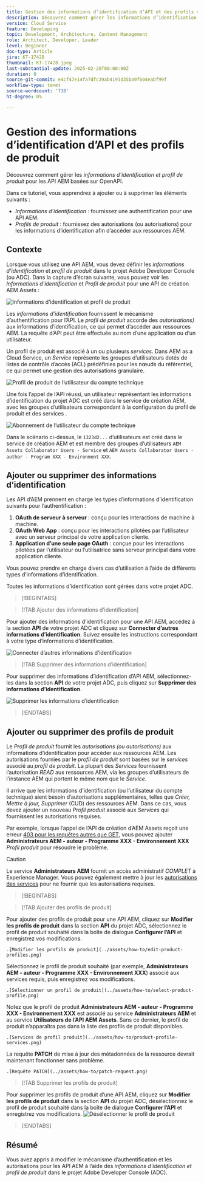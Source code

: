 ```yaml
---
title: Gestion des informations d’identification d’API et des profils de produit
description: Découvrez comment gérer les informations d’identification et les profils de produit pour les API AEM.
version: Cloud Service
feature: Developing
topic: Development, Architecture, Content Management
role: Architect, Developer, Leader
level: Beginner
doc-type: Article
jira: KT-17428
thumbnail: KT-17428.jpeg
last-substantial-update: 2025-02-28T00:00:00Z
duration: 0
source-git-commit: e4cf47e14fa7dfc39ab4193d35ba9f604eabf99f
workflow-type: tm+mt
source-wordcount: '738'
ht-degree: 0%

---
```



# Gestion des informations d’identification d’API et des profils de produit

Découvrez comment gérer les _informations d’identification et profil de produit_ pour les API AEM basées sur OpenAPI.

Dans ce tutoriel, vous apprendrez à ajouter ou à supprimer les éléments suivants :

- _Informations d’identification_ : fournissez une authentification pour une API AEM.
- _Profils de produit_ : fournissez des autorisations (ou autorisations) pour les informations d’identification afin d’accéder aux ressources AEM.

## Contexte

Lorsque vous utilisez une API AEM, vous devez définir les _informations d’identification_ et _profil de produit_ dans le projet Adobe Developer Console (ou ADC). Dans la capture d’écran suivante, vous pouvez voir les _Informations d’identification_ et _Profil de produit_ pour une API de création AEM Assets :

![ Informations d’identification et profil de produit ](../assets/how-to/API-Credentials-Product-Profile.png)

Les _informations d’identification_ fournissent le mécanisme d’authentification pour l’API. Le _profil de produit_ accorde des _autorisations)_ aux informations d’identification, ce qui permet d’accéder aux ressources AEM. La requête d’API peut être effectuée au nom d’une application ou d’un utilisateur.

Un profil de produit est associé à un ou plusieurs _services_. Dans AEM as a Cloud Service, un _Service_ représente les groupes d’utilisateurs dotés de listes de contrôle d’accès (ACL) prédéfinies pour les nœuds du référentiel, ce qui permet une gestion des autorisations granulaire.

![ Profil de produit de l’utilisateur du compte technique ](../assets/s2s/technical-account-user-product-profile.png)

Une fois l’appel de l’API réussi, un utilisateur représentant les informations d’identification du projet ADC est créé dans le service de création AEM, avec les groupes d’utilisateurs correspondant à la configuration du profil de produit et des services .

![Abonnement de l’utilisateur du compte technique](../assets/s2s/technical-account-user-membership.png)

Dans le scénario ci-dessus, le `1323d2...` d’utilisateurs est créé dans le service de création AEM et est membre des groupes d’utilisateurs `AEM Assets Collaborator Users - Service` et `AEM Assets Collaborator Users - author - Program XXX - Environment XXX`.

## Ajouter ou supprimer des informations d’identification

Les API d’AEM prennent en charge les types d’informations d’identification suivants pour l’authentification :

1. **OAuth de serveur à serveur** : conçu pour les interactions de machine à machine.
1. **OAuth Web App** : conçu pour les interactions pilotées par l’utilisateur avec un serveur principal de votre application cliente.
1. **Application d’une seule page OAuth** : conçue pour les interactions pilotées par l’utilisateur ou l’utilisatrice sans serveur principal dans votre application cliente.

Vous pouvez prendre en charge divers cas d’utilisation à l’aide de différents types d’informations d’identification.

Toutes les informations d’identification sont gérées dans votre projet ADC.

>[!BEGINTABS]

>[!TAB Ajouter des informations d’identification]

Pour ajouter des informations d’identification pour une API AEM, accédez à la section **API** de votre projet ADC et cliquez sur **Connecter d’autres informations d’identification**. Suivez ensuite les instructions correspondant à votre type d’informations d’identification.

![Connecter d’autres informations d’identification](../assets/how-to/connect-another-credential.png)

>[!TAB Supprimer des informations d’identification]

Pour supprimer des informations d’identification d’API AEM, sélectionnez-les dans la section **API** de votre projet ADC, puis cliquez sur **Supprimer des informations d’identification**.

![Supprimer les informations d’identification](../assets/how-to/delete-credential.png)


>[!ENDTABS]

## Ajouter ou supprimer des profils de produit

Le _Profil de produit_ fournit les _autorisations (ou autorisations)_ aux informations d’identification pour accéder aux ressources AEM. Les autorisations fournies par le _profil de produit_ sont basées sur le _services_ associé au _profil de produit_. La plupart des _Services_ fournissent l’autorisation _READ_ aux ressources AEM, via les groupes d’utilisateurs de l’instance AEM qui portent le même nom que le _Service_.

Il arrive que les informations d’identification (ou l’utilisateur du compte technique) aient besoin d’autorisations supplémentaires, telles que _Créer, Mettre à jour, Supprimer_ (CUD) des ressources AEM. Dans ce cas, vous devez ajouter un nouveau _Profil produit_ associé aux _Services_ qui fournissent les autorisations requises.

Par exemple, lorsque l’appel de l’API de création d’AEM Assets reçoit une erreur [403 pour les requêtes autres que GET](../use-cases/invoke-api-using-oauth-s2s.md#403-error-for-non-get-requests), vous pouvez ajouter **Administrateurs AEM - auteur - Programme XXX - Environnement XXX** _Profil produit_ pour résoudre le problème.

>[!CAUTION]
>
>Le service **Administrateurs AEM** fournit un accès administratif _COMPLET_ à Experience Manager. Vous pouvez également mettre à jour les [autorisations des services](./services-user-group-permission-management.md) pour ne fournir que les autorisations requises.

>[!BEGINTABS]

>[!TAB Ajouter des profils de produit]

Pour ajouter des profils de produit pour une API AEM, cliquez sur **Modifier les profils de produit** dans la section **API** du projet ADC, sélectionnez le profil de produit souhaité dans la boîte de dialogue **Configurer l’API** et enregistrez vos modifications.

    .[Modifier les profils de produit](../assets/how-to/edit-product-profiles.png)

Sélectionnez le profil de produit souhaité (par exemple, **Administrateurs AEM - auteur - Programme XXX - Environnement XXX**) associé aux services requis, puis enregistrez vos modifications.

    .[Sélectionner un profil de produit](../assets/how-to/select-product-profile.png)

Notez que le profil de produit **Administrateurs AEM - auteur - Programme XXX - Environnement XXX** est associé au service **Administrateurs AEM** et au service **Utilisateurs de l’API AEM Assets**. Sans ce dernier, le profil de produit n’apparaîtra pas dans la liste des profils de produit disponibles.

    .[Services de profil produit](../assets/how-to/product-profile-services.png)

La requête **PATCH** de mise à jour des métadonnées de la ressource devrait maintenant fonctionner sans problème.

    .[Requête PATCH](../assets/how-to/patch-request.png)


>[!TAB Supprimer les profils de produit]

Pour supprimer les profils de produit d’une API AEM, cliquez sur **Modifier les profils de produit** dans la section **API** du projet ADC, désélectionnez le profil de produit souhaité dans la boîte de dialogue **Configurer l’API** et enregistrez vos modifications.
![Désélectionner le profil de produit](../assets/how-to/deselect-product-profile.png)

>[!ENDTABS]

## Résumé

Vous avez appris à modifier le mécanisme d’authentification et les autorisations pour les API AEM à l’aide des _informations d’identification et profil de produit_ dans le projet Adobe Developer Console (ADC).
